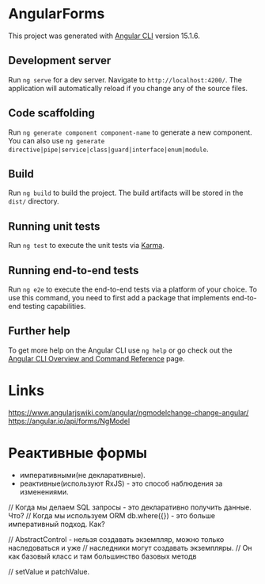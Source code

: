 # AngularForms

This project was generated with [Angular CLI](https://github.com/angular/angular-cli) version 15.1.6.

## Development server

Run `ng serve` for a dev server. Navigate to `http://localhost:4200/`. The application will automatically reload if you change any of the source files.

## Code scaffolding

Run `ng generate component component-name` to generate a new component. You can also use `ng generate directive|pipe|service|class|guard|interface|enum|module`.

## Build

Run `ng build` to build the project. The build artifacts will be stored in the `dist/` directory.

## Running unit tests

Run `ng test` to execute the unit tests via [Karma](https://karma-runner.github.io).

## Running end-to-end tests

Run `ng e2e` to execute the end-to-end tests via a platform of your choice. To use this command, you need to first add a package that implements end-to-end testing capabilities.

## Further help

To get more help on the Angular CLI use `ng help` or go check out the [Angular CLI Overview and Command Reference](https://angular.io/cli) page.


# Links


https://www.angularjswiki.com/angular/ngmodelchange-change-angular/
https://angular.io/api/forms/NgModel

# Реактивные формы

- императивными(не декларативные).
- реактивные(используют RxJS) - это способ наблюдения за изменениями.

// Когда мы делаем SQL запросы - это декларативно получить данные. Что?
// Когда мы используем ORM db.where({}) - это больше императивный подход. Как?

// AbstractControl - нельзя создавать экземпляр, можно только наследоваться и уже
// наследники могут создавать экземпляры.
// Он как базовый класс и там большинство базовых методв

// setValue и patchValue.
